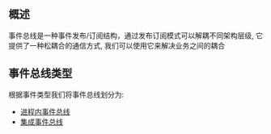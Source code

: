 ﻿## 概述

事件总线是一种事件发布/订阅结构，通过发布订阅模式可以解耦不同架构层级, 它提供了一种松耦合的通信方式, 我们可以使用它来解决业务之间的耦合

## 事件总线类型

根据事件类型我们将事件总线划分为:

* [进程内事件总线](/framework/building-blocks/dispatcher/local-event)
* [集成事件总线](/framework/building-blocks/dispatcher/integration-event)
